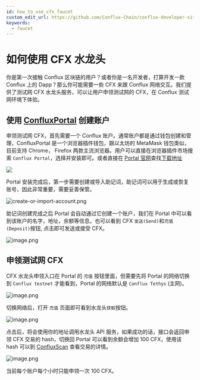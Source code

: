 ```yaml
---
id: how_to_use_cfx_faucet
custom_edit_url: https://github.com/Conflux-Chain/conflux-developer-site/edit/master/docs/guides/zh/how-to-use-cfx-faucet.md
keywords:
  - faucet
---
```


# 如何使用 CFX 水龙头
你是第一次接触 Conflux 区块链的用户？或者你是一名开发者，打算开发一款 Conflux 上的 Dapp？那么你可能需要一些 CFX 来跟 Conflux 网络交互。我们提供了测试网 CFX 水龙头服务，可以让用户申领测试网的 CFX，在 Conflux 测试网环境下体验。

## 使用 [ConfluxPortal](https://portal.confluxnetwork.org/) 创建账户
申领测试网 CFX，首先需要一个 Conflux 账户。通常账户都是通过钱包创建和管理，ConfluxPortal 是一个浏览器插件钱包，跟以太坊的 MetaMask 钱包类似，目前支持 Chrome， Firefox 两款主流浏览器。用户可以直接在浏览器插件市场搜索 `Conflux Portal`，选择并安装即可。或者直接在 [Portal 官网](https://portal.confluxnetwork.org/)查找[下载地址](https://chrome.google.com/webstore/detail/confluxportal/opafkgfpaamecojfkaialabagfofilmg)

![](https://lh3.googleusercontent.com/kcl-S_yUEKx7OROMiaFuxl6Stx6weQarlhBqh0z_sqRkPW00gEX2hI5Tph6hSf0c_vCQsadRPIiME-xZE8RNyA5pJA=w640-h400-e365-rj-sc0x00ffffff)

Portal 安装完成后，第一步需要创建或导入助记词，助记词可以用于生成或恢复账号，因此非常重要，需要妥善保管。

![create-or-import-account.png](https://p6-juejin.byteimg.com/tos-cn-i-k3u1fbpfcp/9394ce7d17cf4587a97245fab82393c7~tplv-k3u1fbpfcp-watermark.image)

助记词创建完成之后 Portal 会自动通过它创建一个账户，我们在 Portal 中可以看到该账户的名字，地址，余额等信息。也可以看到 CFX `发送(Send)`和`充值(Deposit)`按钮, 点击即可发送或接受 CFX。

![image.png](https://p6-juejin.byteimg.com/tos-cn-i-k3u1fbpfcp/52ffe2644816493b90e7eb2a88e756a8~tplv-k3u1fbpfcp-watermark.image)

## 申领测试网 CFX
CFX 水龙头申领入口在 Portal 的 `充值` 按钮里面，但需要先将 Portal 的网络切换到 `Conflux testnet` 才能看到，Portal 的网络默认是 `Conflux Tethys` (主网)。

![image.png](https://p1-juejin.byteimg.com/tos-cn-i-k3u1fbpfcp/036af221276b47c0976f843bc0e15001~tplv-k3u1fbpfcp-watermark.image)

切换网络后，打开 `充值` 页面即可看到水龙头`获取`按钮。

![image.png](https://p6-juejin.byteimg.com/tos-cn-i-k3u1fbpfcp/99f9591fdb6843e3ac36131ac9744a2a~tplv-k3u1fbpfcp-watermark.image)

点击后，将会使用你的地址调用水龙头 API 服务，如果成功的话，接口会返回申领 CFX 交易的 hash，切换回 Portal 可以看到余额会增加 100 CFX，使用该 hash 可以到 [ConfluxScan](https://testnet.confluxscan.io/) 查看交易的详情。

![image.png](https://p3-juejin.byteimg.com/tos-cn-i-k3u1fbpfcp/6e3882dc561c4a25ad7b9040ce022088~tplv-k3u1fbpfcp-watermark.image)

当前每个账户每个小时只能申领一次 100 CFX。